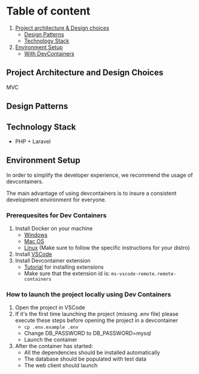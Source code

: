 # Table of content
1. [Project architecture & Design choices](#project-architecture-and-design-choices)
    - [Design Patterns](#design-patterns)
    - [Technology Stack](#technology-stack)
2. [Environment Setup](#environment-setup)
    - [With DevContainers](#prerequesites-for-dev-containers)

## Project Architecture and Design Choices
MVC  
## Design Patterns
## Technology Stack
- PHP + Laravel
## Environment Setup
In order to simplify the developer experience, we recommend the usage of devcontainers.

The main advantage of using devcontainers is to insure a consistent development environment for everyone.

### Prerequesites for Dev Containers
1. Install Docker on your machine
    - [Windows](https://docs.docker.com/desktop/install/windows-install/)
    - [Mac OS](https://docs.docker.com/desktop/install/mac-install/)
    - [Linux](https://docs.docker.com/desktop/install/linux-install/) (Make sure to follow the specific instructions for your distro)
2. Install [VSCode](https://code.visualstudio.com/docs/setup/setup-overview)
3. Install Devcontainer extension
    - [Tutorial](https://code.visualstudio.com/docs/editor/extension-marketplace) for installing extensions
    - Make sure that the extension id is: ```ms-vscode-remote.remote-containers```

### How to launch the project locally using Dev Containers
1. Open the project in VSCode
2. If it's the first time launching the project (missing .env file) please execute these steps before opening the project in a devcontainer
    - ```cp .env.example .env```
    - Change DB_PASSWORD to DB_PASSWORD=mysql
    - Launch the container
3. After the container has started:
    - All the dependencies should be installed automatically
    - The database should be populated with test data
    - The web client should launch